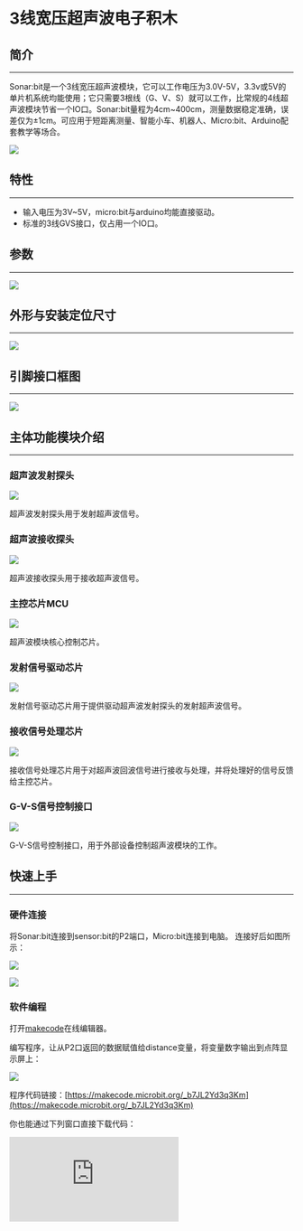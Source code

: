 ﻿# 3线宽压超声波电子积木

## 简介
---
Sonar:bit是一个3线宽压超声波模块，它可以工作电压为3.0V-5V，3.3v或5V的单片机系统均能使用；它只需要3根线（G、V、S）就可以工作，比常规的4线超声波模块节省一个IO口。Sonar:bit量程为4cm~400cm，测量数据稳定准确，误差仅为±1cm。可应用于短距离测量、智能小车、机器人、Micro:bit、Arduino配套教学等场合。

![](https://wiki-media-ef.oss-cn-hongkong.aliyuncs.com//images/pdBREKf.jpg)

## 特性
---
- 输入电压为3V~5V，micro:bit与arduino均能直接驱动。
- 标准的3线GVS接口，仅占用一个IO口。


## 参数
---

![](https://wiki-media-ef.oss-cn-hongkong.aliyuncs.com//images/vm9SX0e.png)


## 外形与安装定位尺寸
---
![](https://wiki-media-ef.oss-cn-hongkong.aliyuncs.com//images/h4HcvxO.jpg)

## 引脚接口框图
---
![](https://wiki-media-ef.oss-cn-hongkong.aliyuncs.com//images/7E5ECzN.jpg)

## 主体功能模块介绍
---
### 超声波发射探头

![](https://wiki-media-ef.oss-cn-hongkong.aliyuncs.com//images/T1xDsne.jpg)

超声波发射探头用于发射超声波信号。

### 超声波接收探头

![](https://wiki-media-ef.oss-cn-hongkong.aliyuncs.com//images/JxNrz8Q.jpg)

超声波接收探头用于接收超声波信号。

### 主控芯片MCU

![](https://wiki-media-ef.oss-cn-hongkong.aliyuncs.com//images/2CjnvfP.jpg)

超声波模块核心控制芯片。

### 发射信号驱动芯片

![](https://wiki-media-ef.oss-cn-hongkong.aliyuncs.com//images/iOW0IN3.jpg)

发射信号驱动芯片用于提供驱动超声波发射探头的发射超声波信号。

### 接收信号处理芯片

![](https://wiki-media-ef.oss-cn-hongkong.aliyuncs.com//images/VxEZ5KQ.jpg)

接收信号处理芯片用于对超声波回波信号进行接收与处理，并将处理好的信号反馈给主控芯片。

### G-V-S信号控制接口

![](https://wiki-media-ef.oss-cn-hongkong.aliyuncs.com//images/N9yc6Jm.jpg)

G-V-S信号控制接口，用于外部设备控制超声波模块的工作。

## 快速上手
---
### 硬件连接

将Sonar:bit连接到sensor:bit的P2端口，Micro:bit连接到电脑。
连接好后如图所示：

![](https://wiki-media-ef.oss-cn-hongkong.aliyuncs.com//images/fvYx5lR.jpg)

![](https://wiki-media-ef.oss-cn-hongkong.aliyuncs.com//images/wCftg3Y.jpg)

### 软件编程
打开[makecode](https://makecode.microbit.org/)在线编辑器。

编写程序，让从P2口返回的数据赋值给distance变量，将变量数字输出到点阵显示屏上：

![](https://wiki-media-ef.oss-cn-hongkong.aliyuncs.com//images/sbRh3HL.png)

程序代码链接：[https://makecode.microbit.org/_b7JL2Yd3q3Km](https://makecode.microbit.org/_b7JL2Yd3q3Km)

你也能通过下列窗口直接下载代码：

<div
    style={{
        position: 'relative',
        paddingBottom: '60%',
        overflow: 'hidden',
    }}
>
    <iframe
        src="https://makecode.microbit.org/_b7JL2Yd3q3Km"
        frameborder="0"
        sandbox="allow-popups allow-forms allow-scripts allow-same-origin"
        style={{
            position: 'absolute',
            width: '100%',
            height: '100%',
        }}
    />
</div>

### 结果

点阵显示屏实时显示超声波模块与物体之间的距离，单位为cm。


## 文档
---
[WIKI](https://github.com/elecfreaks/learn-cn)

## 常见问题
---
